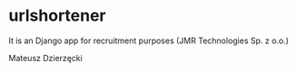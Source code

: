 # urlshortener

It is an Django app for recruitment purposes (JMR Technologies Sp. z o.o.)

Mateusz Dzierzęcki
